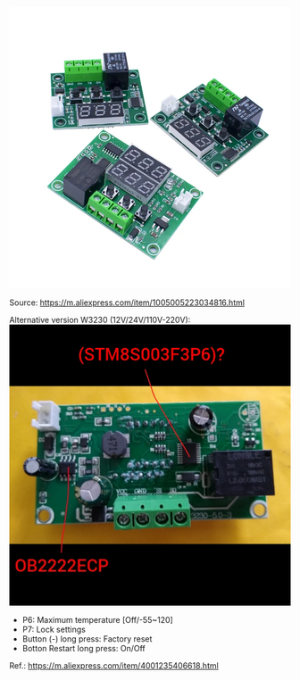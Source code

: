 ![image](https://raw.githubusercontent.com/rtek1000/W1209-firmware-modified/master/W1209-firmware-Dual-display/Doc/-8525258551187796705.jpg)

Source: https://m.aliexpress.com/item/1005005223034816.html

Alternative version W3230 (12V/24V/110V-220V):
![image](https://raw.githubusercontent.com/rtek1000/W1209-firmware-modified/master/W1209-firmware-Dual-display/Doc/Polish_20230403_122459081.jpg)

- P6: Maximum temperature [Off/-55~120]
- P7: Lock settings
- Button (-) long press: Factory reset
- Botton Restart long press: On/Off

Ref.: https://m.aliexpress.com/item/4001235406618.html
